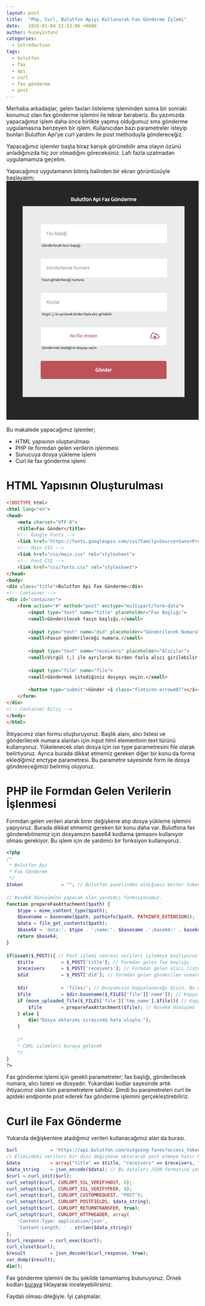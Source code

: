 ```yaml
---
layout: post
title:  "Php, Curl, Bulutfon Apiyi Kullanarak Fax Gönderme İşlemi"
date:   2016-01-04 22:53:06 +0800
author: huseyintunc
categories:
  - introduction
tags:
  - bulutfon
  - fax
  - api
  - curl
  - fax gönderme
  - post
---
```


Merhaba arkadaşlar, gelen faxları listeleme işleminden sonra bir sonraki konumuz olan fax gönderme işlemini ile tekrar beraberiz. Bu yazımızda yapacağımız işlem daha önce birlikte yapmış olduğumuz sms gönderme uygulamasına benzeyen bir işlem. Kullanıcıdan bazı parametreler isteyip bunları Bulutfon Api'ye curl yardımı ile post methoduyla göndereceğiz. 

Yapacağımız işlemler başta biraz karışık görünebilir ama olayın özünü anladığınızda hiç zor olmadığını göreceksiniz. Lafı fazla uzatmadan uygulamamıza geçelim. 

Yapacağımız uygulamanın bitmiş halinden bir ekran görüntüsüyle başlayalım;
![Bulutfon Fax Gönderme](/images/bulutfon-fax-gonderme.png)
 
Bu makalede yapacağımız işlemler;

* HTML yapısının oluşturulması
* PHP ile formdan gelen verilerin işlenmesi
* Sunucuya dosya yükleme işlemi
* Curl ile fax gönderme işlemi


# HTML Yapısının Oluşturulması

```html
<!DOCTYPE html>
<html lang="en">
<head>
    <meta charset="UTF-8">
    <title>Fax Gönder</title>
    <!-- Google Fonts -->
    <link href='https://fonts.googleapis.com/css?family=Source+Sans+Pro:400,900,700,600,300,200&subset=latin,latin-ext' rel='stylesheet' type='text/css'>
    <!-- Main CSS -->
    <link href="css/main.css" rel="stylesheet">
    <!-- Font CSS -->
    <link href="css/fonts.css" rel="stylesheet">
</head>
<body>
<div class="title">Bulutfon Api Fax Gönderme</div>
<!-- Container -->
<div id="container">
    <form action="#" method="post" enctype="multipart/form-data">
        <input type="text" name="title" placeholder="Fax Başlığı">
        <small>Gönderilecek faxın başlığı.</small>

        <input type="text" name="did" placeholder="Gönderilecek Numara">
        <small>Faxın gönderileceği numara.</small>

        <input type="text" name="receivers" placeholder="Alıcılar">
        <small>Virgül (,) ile ayrılarak birden fazla alıcı girilebilir.</small>

        <input type="file" name="file">
        <small>Göndermek istediğiniz dosyayı seçin.</small>

        <button type="submit">Gönder <i class="flaticon-arrow487"></i></button>
    </form>
</div>
<!-- Container Bitiş -->
</body>
</html>
```

İhtiyacımız olan formu oluşturuyoruz. Başlık alanı, alıcı listesi ve gönderilecek numara alanları için input html elementinin text türünü kullanıyoruz. Yükelenecek olan dosya için ise type parametresini file olarak belirtiyoruz. Ayrıca burada dikkat etmemiz gereken diğer bir konu da forma eklediğimiz enctype parametresi. Bu parametre sayesinde form ile dosya göndereceğimizi belirmiş oluyoruz.  

# PHP ile Formdan Gelen Verilerin İşlenmesi

Formdan gelen verileri alarak birer değişkene atıp dosya yükleme işlemini yapıyoruz. Burada dikkat etmemiz gereken bir konu daha var. Bulutfona fax gönderebilmemiz için dosyamızın base64 kodlama şemasını kullanıyor olması gerekiyor. Bu işlem için de yardımcı bir fonksiyon kullanıyoruz. 

```php
<?php
/*
 * Bulutfon Api
 * Fax Gönderme
 */
$token              = ""; // Bulutfon panelinden aldığımız master token

// Base64 dönüşümünü yapacak olan yardımcı fonksiyonumuz.
function prepareFaxAttachment($path) {
    $type = mime_content_type($path);
    $basename = basename($path, pathinfo($path, PATHINFO_EXTENSION));
    $data = file_get_contents($path);
    $base64 = 'data:'. $type . ';name:'. $basename .';base64:' . base64_encode($data);
    return $base64;
}

if(isset($_POST)){ // Post işlemi sonrası verileri işlemeye başlıyoruz
    $title          = $_POST['title']; // Formdan gelen fax başlığı
    $receivers      = $_POST['receivers']; // Formdan gelen alıcı listesi
    $did            = $_POST['did']; // Formdan gelen gönderilen numara
    
    $dir            = 'files/'; // Dosyamızın kopyalanacağı dizin. Bu dizinin izinleri 777 olacak şekilde ayarlanmalıdır. 
    $file           = $dir.basename($_FILES['file']['name']); // Kopyalama işlemi öncesi gelen dosyanın nereye hangi isimle kayıt olacağını belirliyoruz.
    if (move_uploaded_file($_FILES['file']['tmp_name'],$file)){ // Kopyalam işlemi
        $file       = prepareFaxAttachment($file); // Base64 dönüşümü
    } else {
        die("Dosya aktarımı sırasında hata oluştu.");
    }
    
    /*
    * CURL işlemleri buraya gelecek
    */
}
?>
```
Fax gönderme işlemi için gerekli parametreler; fax başlığı, gönderilecek numara, alıcı listesi ve dosyadır. Yukarıdaki kodlar sayesinde artık ihtiyacımız olan tüm parametrelere sahibiz. Şimdi bu parametreleri curl ile apideki endpointe post ederek fax gönderme işlemini gerçekleştirebiliriz.

# Curl ile Fax Gönderme
Yukarıda değişkenlere atadığımız verileri kullanacağımız alan da burası. 
```php
$url            = 'https://api.bulutfon.com/outgoing-faxes?access_token='.$token; // Fax gönderme işlemini yapacağımız servis
// Elimizdeki verileri bir dizi değişkene aktararak post etmeye hazır hale getiriyoruz.
$data           = array("title" => $title, "receivers" => $receivers, "did" => $did, "attachment" => $file);
$data_string    = json_encode($data); // Bu dataları JSON formatına çeviriyoruz.
$curl = curl_init($url);
curl_setopt($curl, CURLOPT_SSL_VERIFYHOST, 0);
curl_setopt($curl, CURLOPT_SSL_VERIFYPEER, 0);
curl_setopt($curl, CURLOPT_CUSTOMREQUEST, "POST");                                                                     
curl_setopt($curl, CURLOPT_POSTFIELDS, $data_string);                                                                  
curl_setopt($curl, CURLOPT_RETURNTRANSFER, true);                                                                   
curl_setopt($curl, CURLOPT_HTTPHEADER, array(                                                                          
    'Content-Type: application/json',                                                                                
    'Content-Length: ' . strlen($data_string))                                                                       
);
$curl_response  = curl_exec($curl);
curl_close($curl);
$result         = json_decode($curl_response, true);
var_dump($result);
die();
```
Fax gönderme işlemini de bu şekilde tamamlamış bulunuyoruz. Örnek kodları [buraya][df1] tıklayarak inceleyebilirsiniz. 

Faydalı olması dileğiyle.
İyi çalışmalar.

   [df1]: <https://github.com/hsyntnc/BulutfonSampleApps/tree/master/sendFax>
